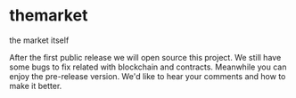 # themarket
the market itself

After the first public release we will open source this project. We still have some bugs to fix related with blockchain and contracts. Meanwhile you can enjoy the pre-release version. We'd like to hear your comments and how to make it better.
